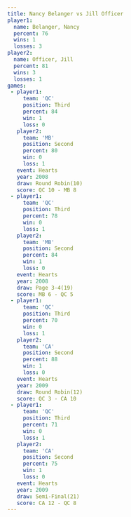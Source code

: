 ```yaml
---
title: Nancy Belanger vs Jill Officer
player1:               
  name: Belanger, Nancy
  percent: 76          
  wins: 1              
  losses: 3            
player2:               
  name: Officer, Jill  
  percent: 81          
  wins: 3              
  losses: 1            
games:
 - player1:         
     team: 'QC'     
     position: Third
     percent: 84    
     win: 1         
     loss: 0        
   player2:          
     team: 'MB'      
     position: Second
     percent: 80     
     win: 0          
     loss: 1         
   event: Hearts        
   year: 2008           
   draw: Round Robin(10)
   score: QC 10 - MB 8  
 - player1:         
     team: 'QC'     
     position: Third
     percent: 78    
     win: 0         
     loss: 1        
   player2:          
     team: 'MB'      
     position: Second
     percent: 84     
     win: 1          
     loss: 0         
   event: Hearts     
   year: 2008        
   draw: Page 3-4(19)
   score: MB 6 - QC 5
 - player1:         
     team: 'QC'     
     position: Third
     percent: 70    
     win: 0         
     loss: 1        
   player2:          
     team: 'CA'      
     position: Second
     percent: 88     
     win: 1          
     loss: 0         
   event: Hearts        
   year: 2009           
   draw: Round Robin(12)
   score: QC 3 - CA 10  
 - player1:         
     team: 'QC'     
     position: Third
     percent: 71    
     win: 0         
     loss: 1        
   player2:          
     team: 'CA'      
     position: Second
     percent: 75     
     win: 1          
     loss: 0         
   event: Hearts       
   year: 2009          
   draw: Semi-Final(21)
   score: CA 12 - QC 8 
---
```

